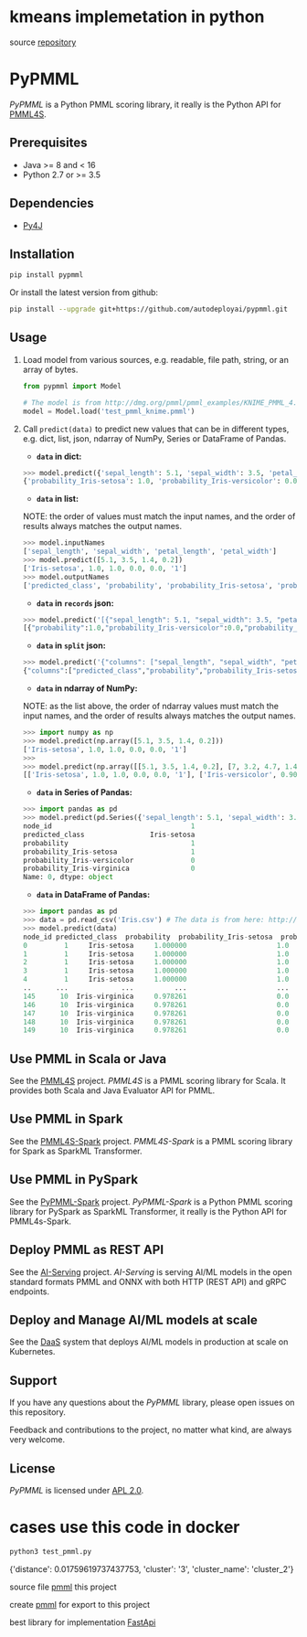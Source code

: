 # kmeans implemetation in python
source [repository](https://github.com/autodeployai/pypmml)

# PyPMML

_PyPMML_ is a Python PMML scoring library, it really is the Python API for [PMML4S](https://github.com/autodeployai/pmml4s).

## Prerequisites
 - Java >= 8 and < 16
 - Python 2.7 or >= 3.5

## Dependencies
  - [Py4J](https://www.py4j.org/)
  
## Installation

```bash
pip install pypmml
```

Or install the latest version from github:

```bash
pip install --upgrade git+https://github.com/autodeployai/pypmml.git
```

## Usage
1. Load model from various sources, e.g. readable, file path, string, or an array of bytes.

    ```python
    from pypmml import Model
    
    # The model is from http://dmg.org/pmml/pmml_examples/KNIME_PMML_4.1_Examples/single_iris_dectree.xml
    model = Model.load('test_pmml_knime.pmml')
    ```

2. Call `predict(data)` to predict new values that can be in different types, e.g. dict, list, json, ndarray of NumPy, Series or DataFrame of Pandas.

    * **`data` in dict:**

    ```python
    >>> model.predict({'sepal_length': 5.1, 'sepal_width': 3.5, 'petal_length': 1.4, 'petal_width': 0.2})
    {'probability_Iris-setosa': 1.0, 'probability_Iris-versicolor': 0.0, 'probability': 1.0, 'predicted_class': 'Iris-setosa', 'probability_Iris-virginica': 0.0, 'node_id': '1'}
    ```

    * **`data` in list:** 
    
    NOTE: the order of values must match the input names, and the order of results always matches the output names.

    ```python
    >>> model.inputNames
    ['sepal_length', 'sepal_width', 'petal_length', 'petal_width']
    >>> model.predict([5.1, 3.5, 1.4, 0.2])
    ['Iris-setosa', 1.0, 1.0, 0.0, 0.0, '1']
    >>> model.outputNames
    ['predicted_class', 'probability', 'probability_Iris-setosa', 'probability_Iris-versicolor', 'probability_Iris-virginica', 'node_id']
    ```
    
    * **`data` in `records` json:**

    ```python
    >>> model.predict('[{"sepal_length": 5.1, "sepal_width": 3.5, "petal_length": 1.4, "petal_width": 0.2}]')
    [{"probability":1.0,"probability_Iris-versicolor":0.0,"probability_Iris-setosa":1.0,"probability_Iris-virginica":0.0,"predicted_class":"Iris-setosa","node_id":"1"}]
    ```

    * **`data` in `split` json:**
 
    ```python
    >>> model.predict('{"columns": ["sepal_length", "sepal_width", "petal_length", "petal_width"], "data": [[5.1, 3.5, 1.4, 0.2]]}')
    {"columns":["predicted_class","probability","probability_Iris-setosa","probability_Iris-versicolor","probability_Iris-virginica","node_id"],"data":[["Iris-setosa",1.0,1.0,0.0,0.0,"1"]]}
    ```

    * **`data` in ndarray of NumPy:**

    NOTE: as the list above, the order of ndarray values must match the input names, and the order of results always matches the output names.
    ```python
    >>> import numpy as np
    >>> model.predict(np.array([5.1, 3.5, 1.4, 0.2]))
    ['Iris-setosa', 1.0, 1.0, 0.0, 0.0, '1']
    >>> 
    >>> model.predict(np.array([[5.1, 3.5, 1.4, 0.2], [7, 3.2, 4.7, 1.4]]))
    [['Iris-setosa', 1.0, 1.0, 0.0, 0.0, '1'], ['Iris-versicolor', 0.9074074074074074, 0.0, 0.9074074074074074, 0.09259259259259259, '3']]
    ```

    * **`data` in Series of Pandas:**
    
    ```python
    >>> import pandas as pd
    >>> model.predict(pd.Series({'sepal_length': 5.1, 'sepal_width': 3.5, 'petal_length': 1.4, 'petal_width': 0.2}))
    node_id                                  1
    predicted_class                Iris-setosa
    probability                              1
    probability_Iris-setosa                  1
    probability_Iris-versicolor              0
    probability_Iris-virginica               0
    Name: 0, dtype: object
    ```

    * **`data` in DataFrame of Pandas:**

    ```python
    >>> import pandas as pd
    >>> data = pd.read_csv('Iris.csv') # The data is from here: http://dmg.org/pmml/pmml_examples/Iris.csv
    >>> model.predict(data)
    node_id predicted_class  probability  probability_Iris-setosa  probability_Iris-versicolor  probability_Iris-virginica
    0         1     Iris-setosa     1.000000                      1.0                     0.000000                    0.000000
    1         1     Iris-setosa     1.000000                      1.0                     0.000000                    0.000000
    2         1     Iris-setosa     1.000000                      1.0                     0.000000                    0.000000
    3         1     Iris-setosa     1.000000                      1.0                     0.000000                    0.000000
    4         1     Iris-setosa     1.000000                      1.0                     0.000000                    0.000000
    ..      ...             ...          ...                      ...                          ...                         ...
    145      10  Iris-virginica     0.978261                      0.0                     0.021739                    0.978261
    146      10  Iris-virginica     0.978261                      0.0                     0.021739                    0.978261
    147      10  Iris-virginica     0.978261                      0.0                     0.021739                    0.978261
    148      10  Iris-virginica     0.978261                      0.0                     0.021739                    0.978261
    149      10  Iris-virginica     0.978261                      0.0                     0.021739                    0.978261
    ```

## Use PMML in Scala or Java
See the [PMML4S](https://github.com/autodeployai/pmml4s) project. _PMML4S_ is a PMML scoring library for Scala. It provides both Scala and Java Evaluator API for PMML.

## Use PMML in Spark
See the [PMML4S-Spark](https://github.com/autodeployai/pmml4s-spark) project. _PMML4S-Spark_ is a PMML scoring library for Spark as SparkML Transformer.

## Use PMML in PySpark
See the [PyPMML-Spark](https://github.com/autodeployai/pypmml-spark) project. _PyPMML-Spark_ is a Python PMML scoring library for PySpark as SparkML Transformer, it really is the Python API for PMML4s-Spark.

## Deploy PMML as REST API
See the [AI-Serving](https://github.com/autodeployai/ai-serving) project. _AI-Serving_ is serving AI/ML models in the open standard formats PMML and ONNX with both HTTP (REST API) and gRPC endpoints.

## Deploy and Manage AI/ML models at scale
See the [DaaS](https://www.autodeploy.ai/) system that deploys AI/ML models in production at scale on Kubernetes.

## Support
If you have any questions about the _PyPMML_ library, please open issues on this repository.

Feedback and contributions to the project, no matter what kind, are always very welcome. 

## License
_PyPMML_ is licensed under [APL 2.0](http://www.apache.org/licenses/LICENSE-2.0).

# cases use this code in docker

```python
python3 test_pmml.py 
```
{'distance': 0.01759619737437753, 'cluster': '3', 'cluster_name': 'cluster_2'}

source file [pmml](http://dmg.org/pmml/pmml_examples/KNIME_PMML_4.1_Examples/single_iris_dectree.xml) this project 

create [pmml](https://hub.knime.com/knime/spaces/Academic%20Alliance/latest/Guide%20to%20Intelligent%20Data%20Science/Example%20Workflows/Chapter7/02_kMeans~t8UVEQH1sTTkus_w) for export to this project 

best library for implementation  [FastApi](https://fastapi.tiangolo.com/)